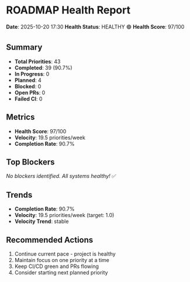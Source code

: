 # ROADMAP Health Report

**Date**: 2025-10-20 17:30
**Health Status**: HEALTHY 🟢
**Health Score**: 97/100

## Summary

- **Total Priorities**: 43
- **Completed**: 39 (90.7%)
- **In Progress**: 0
- **Planned**: 4
- **Blocked**: 0
- **Open PRs**: 0
- **Failed CI**: 0

## Metrics

- **Health Score**: 97/100
- **Velocity**: 19.5 priorities/week
- **Completion Rate**: 90.7%

## Top Blockers

_No blockers identified. All systems healthy!_ ✅

## Trends

- **Completion Rate**: 90.7%
- **Velocity**: 19.5 priorities/week (target: 1.0)
- **Velocity Trend**: stable

## Recommended Actions

1. Continue current pace - project is healthy
2. Maintain focus on one priority at a time
3. Keep CI/CD green and PRs flowing
4. Consider starting next planned priority
